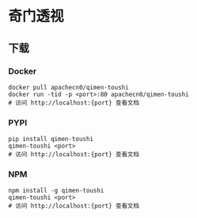 # 奇门透视

## 下载

### Docker

```
docker pull apachecn0/qimen-toushi
docker run -tid -p <port>:80 apachecn0/qimen-toushi
# 访问 http://localhost:{port} 查看文档
```

### PYPI

```
pip install qimen-toushi
qimen-toushi <port>
# 访问 http://localhost:{port} 查看文档
```

### NPM

```
npm install -g qimen-toushi
qimen-toushi <port>
# 访问 http://localhost:{port} 查看文档
```
